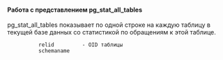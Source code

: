 #### Работа с представлением pg_stat_all_tables

pg_stat_all_tables показывает по одной строке на каждую таблицу в текущей базе данных со статистикой по обращениям к этой таблице.

              relid         - OID таблицы
              schemaname
